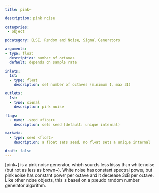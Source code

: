 ```yaml
---
title: pink~

description: pink noise

categories:
 - object

pdcategory: ELSE, Random and Noise, Signal Generators

arguments:
- type: float
  description: number of octaves
  default: depends on sample rate

inlets:
  1st:
  - type: float
    description: set number of octaves (minimum 1, max 31)

outlets:
  1st:
  - type: signal
    description: pink noise

flags:
  - name: -seed <float>
    description: sets seed (default: unique internal)

methods:
  - type: seed <float>
    description: a float sets seed, no float sets a unique internal

draft: false
---
```


[pink~] is a pink noise generator, which sounds less hissy than white noise (but not as less as brown~). White noise has constant spectral power, but pink noise has constant power per octave and it decrease 3dB per octave. Like other noise objects, this is based on a pseudo random number generator algorithm.

